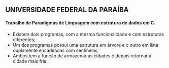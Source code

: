 ## **UNIVERSIDADE FEDERAL DA PARAÍBA**

#### Trabalho de Paradigmas de Linguagem com estrutura de dados em C.
* Existem dois programas, com a mesma funcionalidade e com estruturas diferentes;
* Um dos programas possui uma estrutura em árvore e o outro em lista duplamente encadeadas com sentinelas;
* Ambos tem a função de armazenar as cidades e depois retornar a cidade mais fria.
